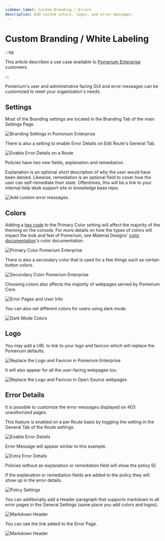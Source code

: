 ```yaml
---
sidebar_label: Custom Branding / Errors
description: Add custom colors, logos, and error messages.
---
```


# Custom Branding / White Labeling

:::tip

This article describes a use case available to [Pomerium Enterprise](/docs/releases/enterprise/install/enterprise) customers.

:::

Pomerium's user and administrative facing GUI and error messages can be customized to meet your organization's needs.

## Settings

Most of the Branding settings are located in the Branding Tab of the main Settings Page.

![Branding Settings in Pomerium Enterprise](./img/branding/no_branding_settings.png)

There is also a setting to enable Error Details on Edit Route's General Tab.

![Enable Error Details on a Route](./img/branding/enable_error_details.png)

Policies have two new fields, explanation and remediation.

Explanation is an optional short description of why the user would have been denied. Likewise, remediation is an optional field to cover how the user can self-remediate their state. Oftentimes, this will be a link to your internal help desk support site or knowledge base repo.

![Add custom error messages.](./img/branding/policy_with_explanation_and_remediation.png)

## Colors

Adding a [hex code](https://color.adobe.com/create/color-wheel) to the Primary Color setting will affect the majority of the theming on the console. For more details on how the types of colors will impact the look and feel of Pomerium, see Material Designs' [color documentation](https://material.io/resources/color/#!/?view.left=0&view.right=0)'s color documentation.

![Primary Color Pomerium Enterprise](./img/branding/branded_colors_console.png)

There is also a secondary color that is used for a few things such as certain button colors.

![Secondary Color Pomerium Enterprise](./img/branding/secondary_color.png)

Choosing colors also affects the majority of webpages served by Pomerium Core.

![Error Pages and User Info](./img/branding/branded_colors_error_details.png)

You can also set different colors for users using dark mode.

![Dark Mode Colors](./img/branding/branded_colors_darkmode_console.png)

## Logo

You may add a URL to link to your logo and favicon which will replace the Pomerium defaults.

![Replace the Logo and Favicon in Pomerium Enterprise](./img/branding/svg_logo_console.png)

It will also appear for all the user-facing webpages too.

![Replace the Logo and Favicon in Open Source webpages](./img/branding/svg_logo_error_details.png)

## Error Details

It is possible to customize the error messages displayed on 403 unauthorized pages.

This feature is enabled on a per Route basis by toggling the setting in the General Tab of the Route settings.

![Enable Error Details](./img/branding/enable_error_details.png)

Error Message will appear similar to this example.

![Extra Error Details](./img/branding/error_details_enabled.png)

Policies without an explanation or remediation field will show the policy ID.

If the explanation or remediation fields are added to the policy they will show up in the error details.

![Policy Settings](./img/branding/policy_with_explanation_and_remediation.png)

You can additionally add a Header paragraph that supports markdown to all error pages in the General Settings (same place you add colors and logos).

![Markdown Header](./img/branding/first_paragraph_setting.png)

You can see the link added to the Error Page.

![Markdown Header](./img/branding/includes_first_paragraph.png)
